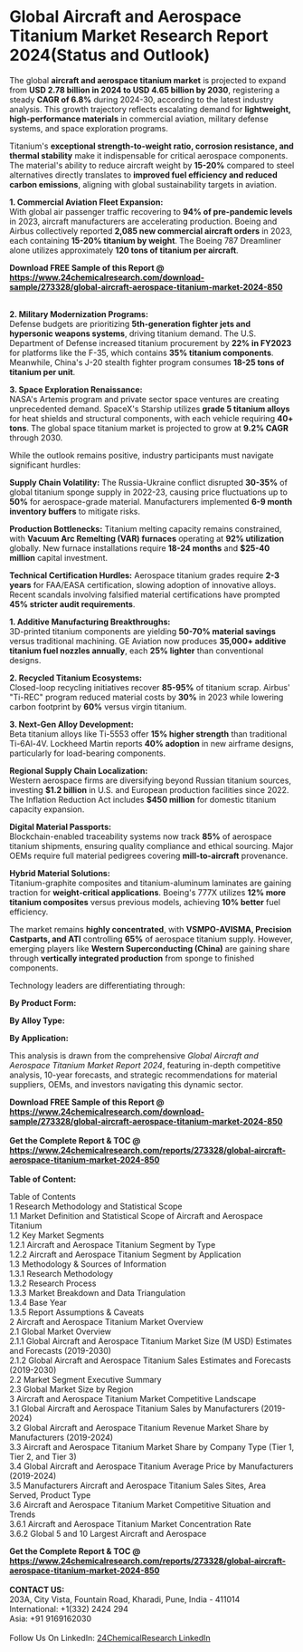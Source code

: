 <h1>Global Aircraft and Aerospace Titanium Market Research Report 2024(Status and Outlook)</h1><p>The global <strong>aircraft and aerospace titanium market</strong> is projected to expand from <strong>USD 2.78 billion in 2024 to USD 4.65 billion by 2030</strong>, registering a steady <strong>CAGR of 6.8%</strong> during 2024-30, according to the latest industry analysis. This growth trajectory reflects escalating demand for <strong>lightweight, high-performance materials</strong> in commercial aviation, military defense systems, and space exploration programs.</p><p>Titanium's <strong>exceptional strength-to-weight ratio, corrosion resistance, and thermal stability</strong> make it indispensable for critical aerospace components. The material's ability to reduce aircraft weight by <strong>15-20%</strong> compared to steel alternatives directly translates to <strong>improved fuel efficiency and reduced carbon emissions</strong>, aligning with global sustainability targets in aviation.</p><p><strong>1. Commercial Aviation Fleet Expansion:</strong><br>
With global air passenger traffic recovering to <strong>94% of pre-pandemic levels</strong> in 2023, aircraft manufacturers are accelerating production. Boeing and Airbus collectively reported <strong>2,085 new commercial aircraft orders</strong> in 2023, each containing <strong>15-20% titanium by weight</strong>. The Boeing 787 Dreamliner alone utilizes approximately <strong>120 tons of titanium per aircraft</strong>.</p><div><b>Download FREE Sample of this Report @ 
            <a href="https://www.24chemicalresearch.com/download-sample/273328/global-aircraft-aerospace-titanium-market-2024-850">
            https://www.24chemicalresearch.com/download-sample/273328/global-aircraft-aerospace-titanium-market-2024-850</a></b></div><br><p><strong>2. Military Modernization Programs:</strong><br>
Defense budgets are prioritizing <strong>5th-generation fighter jets and hypersonic weapons systems</strong>, driving titanium demand. The U.S. Department of Defense increased titanium procurement by <strong>22% in FY2023</strong> for platforms like the F-35, which contains <strong>35% titanium components</strong>. Meanwhile, China's J-20 stealth fighter program consumes <strong>18-25 tons of titanium per unit</strong>.</p><p><strong>3. Space Exploration Renaissance:</strong><br>
NASA's Artemis program and private sector space ventures are creating unprecedented demand. SpaceX's Starship utilizes <strong>grade 5 titanium alloys</strong> for heat shields and structural components, with each vehicle requiring <strong>40+ tons</strong>. The global space titanium market is projected to grow at <strong>9.2% CAGR</strong> through 2030.</p><p>While the outlook remains positive, industry participants must navigate significant hurdles:</p><p><strong>Supply Chain Volatility:</strong> The Russia-Ukraine conflict disrupted <strong>30-35%</strong> of global titanium sponge supply in 2022-23, causing price fluctuations up to <strong>50%</strong> for aerospace-grade material. Manufacturers implemented <strong>6-9 month inventory buffers</strong> to mitigate risks.</p><p><strong>Production Bottlenecks:</strong> Titanium melting capacity remains constrained, with <strong>Vacuum Arc Remelting (VAR) furnaces</strong> operating at <strong>92% utilization</strong> globally. New furnace installations require <strong>18-24 months</strong> and <strong>$25-40 million</strong> capital investment.</p><p><strong>Technical Certification Hurdles:</strong> Aerospace titanium grades require <strong>2-3 years</strong> for FAA/EASA certification, slowing adoption of innovative alloys. Recent scandals involving falsified material certifications have prompted <strong>45% stricter audit requirements</strong>.</p><p><strong>1. Additive Manufacturing Breakthroughs:</strong><br>
3D-printed titanium components are yielding <strong>50-70% material savings</strong> versus traditional machining. GE Aviation now produces <strong>35,000+ additive titanium fuel nozzles annually</strong>, each <strong>25% lighter</strong> than conventional designs.</p><p><strong>2. Recycled Titanium Ecosystems:</strong><br>
Closed-loop recycling initiatives recover <strong>85-95%</strong> of titanium scrap. Airbus' "Ti-REC" program reduced material costs by <strong>30%</strong> in 2023 while lowering carbon footprint by <strong>60%</strong> versus virgin titanium.</p><p><strong>3. Next-Gen Alloy Development:</strong><br>
Beta titanium alloys like Ti-5553 offer <strong>15% higher strength</strong> than traditional Ti-6Al-4V. Lockheed Martin reports <strong>40% adoption</strong> in new airframe designs, particularly for load-bearing components.</p><p><strong>Regional Supply Chain Localization:</strong><br>
	Western aerospace firms are diversifying beyond Russian titanium sources, investing <strong>$1.2 billion</strong> in U.S. and European production facilities since 2022. The Inflation Reduction Act includes <strong>$450 million</strong> for domestic titanium capacity expansion.</p><p><strong>Digital Material Passports:</strong><br>
	Blockchain-enabled traceability systems now track <strong>85%</strong> of aerospace titanium shipments, ensuring quality compliance and ethical sourcing. Major OEMs require full material pedigrees covering <strong>mill-to-aircraft</strong> provenance.</p><p><strong>Hybrid Material Solutions:</strong><br>
	Titanium-graphite composites and titanium-aluminum laminates are gaining traction for <strong>weight-critical applications</strong>. Boeing's 777X utilizes <strong>12% more titanium composites</strong> versus previous models, achieving <strong>10% better</strong> fuel efficiency.</p><p>The market remains <strong>highly concentrated</strong>, with <strong>VSMPO-AVISMA, Precision Castparts, and ATI</strong> controlling <strong>65%</strong> of aerospace titanium supply. However, emerging players like <strong>Western Superconducting (China)</strong> are gaining share through <strong>vertically integrated production</strong> from sponge to finished components.</p><p>Technology leaders are differentiating through:</p><p><strong>By Product Form:</strong></p><p><strong>By Alloy Type:</strong></p><p><strong>By Application:</strong></p><p>This analysis is drawn from the comprehensive <em>Global Aircraft and Aerospace Titanium Market Report 2024</em>, featuring in-depth competitive analysis, 10-year forecasts, and strategic recommendations for material suppliers, OEMs, and investors navigating this dynamic sector.</p><div><b>Download FREE Sample of this Report @ 
            <a href="https://www.24chemicalresearch.com/download-sample/273328/global-aircraft-aerospace-titanium-market-2024-850">
            https://www.24chemicalresearch.com/download-sample/273328/global-aircraft-aerospace-titanium-market-2024-850</a></b></div><br><div><b>Get the Complete Report & TOC @ 
            <a href="https://www.24chemicalresearch.com/reports/273328/global-aircraft-aerospace-titanium-market-2024-850">
            https://www.24chemicalresearch.com/reports/273328/global-aircraft-aerospace-titanium-market-2024-850</a></b></div><br>
            <b>Table of Content:</b><p>Table of Contents<br />
1 Research Methodology and Statistical Scope<br />
1.1 Market Definition and Statistical Scope of Aircraft and Aerospace Titanium<br />
1.2 Key Market Segments<br />
1.2.1 Aircraft and Aerospace Titanium Segment by Type<br />
1.2.2 Aircraft and Aerospace Titanium Segment by Application<br />
1.3 Methodology & Sources of Information<br />
1.3.1 Research Methodology<br />
1.3.2 Research Process<br />
1.3.3 Market Breakdown and Data Triangulation<br />
1.3.4 Base Year<br />
1.3.5 Report Assumptions & Caveats<br />
2 Aircraft and Aerospace Titanium Market Overview<br />
2.1 Global Market Overview<br />
2.1.1 Global Aircraft and Aerospace Titanium Market Size (M USD) Estimates and Forecasts (2019-2030)<br />
2.1.2 Global Aircraft and Aerospace Titanium Sales Estimates and Forecasts (2019-2030)<br />
2.2 Market Segment Executive Summary<br />
2.3 Global Market Size by Region<br />
3 Aircraft and Aerospace Titanium Market Competitive Landscape<br />
3.1 Global Aircraft and Aerospace Titanium Sales by Manufacturers (2019-2024)<br />
3.2 Global Aircraft and Aerospace Titanium Revenue Market Share by Manufacturers (2019-2024)<br />
3.3 Aircraft and Aerospace Titanium Market Share by Company Type (Tier 1, Tier 2, and Tier 3)<br />
3.4 Global Aircraft and Aerospace Titanium Average Price by Manufacturers (2019-2024)<br />
3.5 Manufacturers Aircraft and Aerospace Titanium Sales Sites, Area Served, Product Type<br />
3.6 Aircraft and Aerospace Titanium Market Competitive Situation and Trends<br />
3.6.1 Aircraft and Aerospace Titanium Market Concentration Rate<br />
3.6.2 Global 5 and 10 Largest Aircraft and Aerospace </p><div><b>Get the Complete Report & TOC @ 
            <a href="https://www.24chemicalresearch.com/reports/273328/global-aircraft-aerospace-titanium-market-2024-850">
            https://www.24chemicalresearch.com/reports/273328/global-aircraft-aerospace-titanium-market-2024-850</a></b></div><br><b>CONTACT US:</b><br>
            203A, City Vista, Fountain Road, Kharadi, Pune, India - 411014<br>
            International: +1(332) 2424 294<br>
            Asia: +91 9169162030 <br><br>
            Follow Us On LinkedIn: <a href="https://www.linkedin.com/company/24chemicalresearch/">24ChemicalResearch LinkedIn</a>